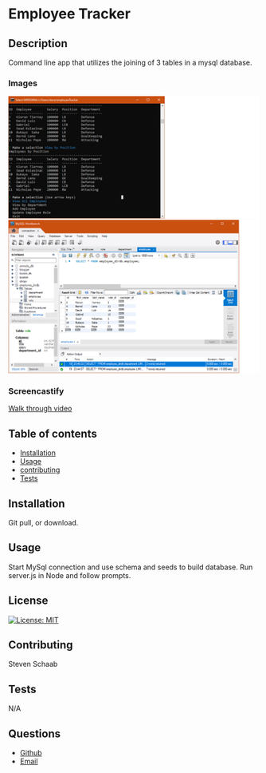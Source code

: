 # Employee Tracker

## Description 
  Command line app that utilizes the joining of 3 tables in a mysql database.
 ### Images
 ![CLI Post Video of All Employees](./images/one.png)
 ![MySql Post Video All Employees](./images/two.png)
 ### Screencastify
 [Walk through video](https://drive.google.com/file/d/10u4XLlD8VB1dZpI67GHtb0gpcBetiNO7/view?usp=sharing)
## Table of contents 
 - [Installation](#installation) 
 - [Usage](#usage) 
 - [contributing](#contributing) 
 - [Tests](#tests) 
## Installation 
 Git pull, or download.
## Usage 
 Start MySql connection and use schema and seeds to build database. Run server.js in Node and follow prompts.
## License 
[![License: MIT](https://img.shields.io/badge/License-MIT-yellow.svg)](https://opensource.org/licenses/MIT) 
## Contributing 
 Steven Schaab 
## Tests 
 N/A 
## Questions 
 - [Github](https://github.com/Raygun2thehead) 
 - [Email](mailto:stevenes83@gmail.com)
